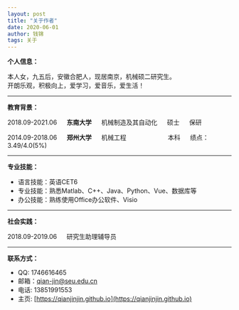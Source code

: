 ```yaml
---
layout: post
title: "关于作者"
date: 2020-06-01
author: 钱锦
tags: 关于
---
```


**个人信息：**

本人女，九五后，安徽合肥人，现居南京，机械硕二研究生。<br>
开朗乐观，积极向上，爱学习，爱音乐，爱生活！

***

**教育背景：**

2018.09-2021.06 &emsp; **东南大学** &emsp; 机械制造及其自动化 &emsp; 硕士 &emsp; 保研

2014.09-2018.06 &emsp; **郑州大学** &emsp; 机械工程 &emsp;  &emsp;  &emsp;  &emsp;  &emsp; 本科 &emsp; 绩点：3.49/4.0(5%)

***

**专业技能：**

- 语言技能：英语CET6
- 专业技能：熟悉Matlab、C++、Java、Python、Vue、数据库等
- 办公技能：熟练使用Office办公软件、Visio

***

**社会实践：**

2018.09-2019.06 &emsp; 研究生助理辅导员

***

**联系方式：**

- QQ: 1746616465
- 邮箱：qian-jin@seu.edu.cn
- 电话: 13851991553
- 主页: [https://qianjinjin.github.io](https://qianjinjin.github.io)
